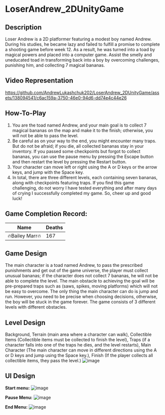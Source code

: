 # LoserAndrew_2DUnityGame

## Description 
Loser Andrew is a 2D platformer featuring a modest boy named Andrew. During his studies, he became lazy and failed to fulfill a promise to complete a shooting game before week 12. As a result, he was turned into a toad by magical powers and placed into a computer game. Assist the smelly and uneducated toad in transforming back into a boy by overcoming challenges, punishing him, and collecting 7 magical bananas.

## Video Representation
https://github.com/AndrewLukashchuk202/LoserAndrew_2DUnityGame/assets/138094541/c6ac159a-3750-46e0-94d6-dd74e4c44e26

## How-To-Play
1. You are the toad named Andrew, and your main goal is to collect 7 magical bananas on the map and make it to the finish; otherwise, you will not be able to pass the level.
2. Be careful as on your way to the end, you might encounter many traps. But do not be afraid; if you die, all collected bananas stay in your inventory. If you passed some checkpoints but forgot to collect bananas, you can use the pause menu by pressing the Escape button and then restart the level by pressing the Restart button.
3. Your character can move left or right using the A or D keys or the arrow keys, and jump with the Space key.
4. In total, there are three different levels, each containing seven bananas, along with checkpoints featuring traps. If you find this game challenging, do not worry I have tested everything and after many days of crying I successfully completed my game. So, cheer up and good luck!

## Game Completion Record: 
| Name | Deaths |
| ---- | ------ |
| 🔥Bailey Marr🔥 | 167 |


## Game Design 
The main character is a toad named Andrew, to pass the prescribed punishments and get out of the game universe, the player must collect unusual bananas; if the character does not collect 7 bananas, he will not be able to complete the level. The main obstacle to achieving the goal will be pre-prepared traps such as (saws, spikes, moving platforms)
which will not be easy to overcome. The only thing the main character can do is jump and run. However, you need to be precise when choosing decisions, otherwise, the boy will be stuck in the game forever. The game consists of 3 different levels with different obstacles.

## Level Design
Background, Terrain (main area where a character can walk), Collectible Items (Collectible items must be collected to finish the level), Traps (if a character falls into one of the traps he dies, and the level restarts), Main Character (The main character can move in different directions using the A or D keys and jump using the Space key.), Finish (If the player collects all collectible items, they pass the level.)
![image](https://github.com/AndrewLukashchuk202/LoserAndrew_2DUnityGame/assets/138094541/0b6d0035-0506-4f7a-846b-1fc531f4d7ce)

## UI Design
**Start menu:**
![image](https://github.com/AndrewLukashchuk202/LoserAndrew_2DUnityGame/assets/138094541/390aba34-145b-4c65-b43e-dbbda21b31c4)

**Pause Menu:**
![image](https://github.com/AndrewLukashchuk202/LoserAndrew_2DUnityGame/assets/138094541/53f4b5fc-f0a4-4f3f-9450-8aaba4988089)

**End Menu:**
![image](https://github.com/AndrewLukashchuk202/LoserAndrew_2DUnityGame/assets/138094541/6f6fa7e6-b150-4a28-a6a7-b4f741a12e73)
